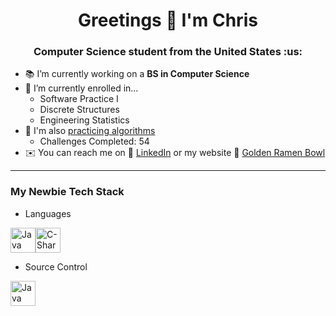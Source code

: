 <h1 align="center">Greetings 👋 I'm Chris</h1>
<h3 align="center">Computer Science student from the United States :us:</h3>

- 📚 I’m currently working on a **BS in Computer Science**
- 🌱 I’m currently enrolled in...
    - Software Practice I
    - Discrete Structures
    - Engineering Statistics
- 🧮 I'm also [practicing algorithms](https://github.com/KrisAirdancer/Algs-Practice)
    - Challenges Completed: 54
- ✉️ You can reach me on 🔗 [LinkedIn](www.linkedin.com/in/chris-s-marston) or my website 🍜 [Golden Ramen Bowl](https://goldenramenbowl.com/)

---

### My Newbie Tech Stack
- Languages
<p align="left">
<img src="https://www.vectorlogo.zone/logos/java/java-icon.svg" alt="Java" width="40" height="40"/><img src="https://brandeps.com/logo-download/C/C-Sharp-logo-vector-01.svg" alt="C-Sharp" width="40" height="40"/> 
 </p>

- Source Control
<p align="left">
<img src="https://www.vectorlogo.zone/logos/git-scm/git-scm-icon.svg" alt="Java" width="40" height="40"/>
</p>
 
 
 
<!--
THIS SECTION DOESN'T APPEAR IN THE PREVIEW OR ON GITHUB - use it for notes & reference material

**KrisAirdancer/KrisAirdancer** is a ✨ _special_ ✨ repository because its `README.md` (this file) appears on your GitHub profile.

Here are some ideas to get you started:

- 🔭 I’m currently working on a BS in Computer Science
- 🌱 I’m currently learning Java & pen sketching
- 📫 You can reach me on LinkedIn or my [website](goldenramenbowl.com)
- ⚡ Fun fact: 

### Github Stats
- [Stats Block](https://github.com/anuraghazra/github-readme-stats)
My Stats Block
[![Chris's GitHub stats](https://github-readme-stats.vercel.app/api?username=KrisAirdancer)](https://github.com/anuraghazra/github-readme-stats)
Other Stats Stuff
- [LeetCode Badge](https://github.com/cascandaliato/leetcode-badge)

### Emoji Sources
- https://github.com/ikatyang/emoji-cheat-sheet
- https://gist.github.com/rxaviers/7360908

[A place to get logos for this README - see below for how to insert](https://www.vectorlogo.zone/)
<img src="https://www.vectorlogo.zone/logos/javascript/javascript-icon.svg" alt="javascript" width="40" height="40"/> 


-->

